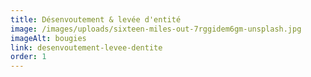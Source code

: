 ```yaml
---
title: Désenvoutement & levée d'entité
image: /images/uploads/sixteen-miles-out-7rggidem6gm-unsplash.jpg
imageAlt: bougies
link: desenvoutement-levee-dentite
order: 1
---
```

